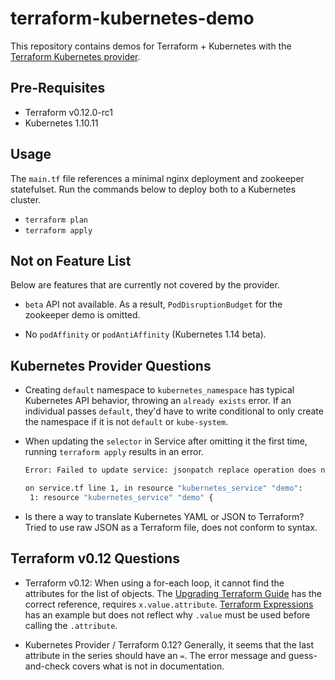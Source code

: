 # terraform-kubernetes-demo

This repository contains demos for Terraform + Kubernetes with the [Terraform
Kubernetes
provider](https://www.terraform.io/docs/providers/kubernetes/index.html).

## Pre-Requisites

- Terraform v0.12.0-rc1
- Kubernetes 1.10.11

## Usage

The `main.tf` file references a minimal nginx deployment and zookeeper
statefulset. Run the commands below to deploy both to a Kubernetes cluster.

- `terraform plan`
- `terraform apply`

## Not on Feature List

Below are features that are currently not covered by the provider.

- `beta` API not available. As a result, `PodDisruptionBudget` for the zookeeper
  demo is omitted.

- No `podAffinity` or `podAntiAffinity` (Kubernetes 1.14 beta).

## Kubernetes Provider Questions

- Creating `default` namespace to `kubernetes_namespace` has typical Kubernetes
  API behavior, throwing an `already exists` error. If an individual passes
  `default`, they'd have to write conditional to only create the namespace if it
  is not `default` or `kube-system`.

- When updating the `selector` in Service after omitting it the first time,
  running `terraform apply` results in an error.

  ```sh
  Error: Failed to update service: jsonpatch replace operation does not apply: doc is missing key: /spec/selector

  on service.tf line 1, in resource "kubernetes_service" "demo":
   1: resource "kubernetes_service" "demo" {
  ```

- Is there a way to translate Kubernetes YAML or JSON to Terraform? Tried to use
  raw JSON as a Terraform file, does not conform to syntax.

## Terraform v0.12 Questions

- Terraform v0.12: When using a for-each loop, it cannot find the attributes for
  the list of objects. The [Upgrading Terraform
  Guide](https://www.terraform.io/upgrade-guides/0-12.html) has the correct
  reference, requires `x.value.attribute`. [Terraform
  Expressions](https://www.terraform.io/docs/configuration/expressions.html) has
  an example but does not reflect why `.value` must be used before calling the
  `.attribute`.

- Kubernetes Provider / Terraform 0.12? Generally, it seems that the last
  attribute in the series should have an `=`. The error message and
  guess-and-check covers what is not in documentation.